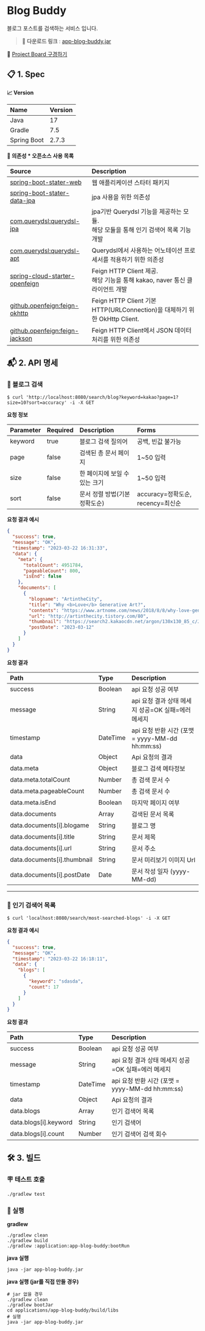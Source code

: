 # Blog Buddy

블로그 포스트를 검색하는 서비스 입니다.

> **📩 다운로드 링크** : [app-blog-buddy.jar](https://github.com/DevGraft/blog-buddy/releases/download/0.0.6/app-blog-buddy.jar)

👀 [Project Board 구경하기](https://github.com/users/DevGraft/projects/1/views/1)

## 📋 1. Spec

**📈 Version**

| Name | Version |
|:---|:---|
|Java | 17|
|Gradle | 7.5 |
|Spring Boot| 2.7.3|

**🌱 의존성 * 오픈소스 사용 목록**

| Source                                                                                                                        | Description                                                      |
|:------------------------------------------------------------------------------------------------------------------------------|:-----------------------------------------------------------------|
| [spring-boot-stater-web](https://mvnrepository.com/artifact/org.springframework.boot/spring-boot-starter-web)                 | 웹 애플리케이션 스타터 패키지                                                 |
| [spring-boot-stater-data-jpa](https://mvnrepository.com/artifact/org.springframework.boot/spring-boot-starter-data-jpa)       | jpa 사용을 위한 의존성                                                   |
| [com.querydsl:querydsl-jpa](https://mvnrepository.com/artifact/com.querydsl/querydsl-jpa)                                     | jpa기반 Querydsl 기능을 제공하는 모듈.<br>해당 모듈을 통해 인기 검색어 목록 기능 개발         |
| [com.querydsl:querydsl-apt](https://mvnrepository.com/artifact/com.querydsl/querydsl-apt)                                     | Querydsl에서 사용하는 어노테이션 프로세서를 적용하기 위한 의존성                          |
| [spring-cloud-starter-openfeign](https://mvnrepository.com/artifact/org.springframework.cloud/spring-cloud-starter-openfeign) | Feign HTTP Client 제공.<br>해당 기능을 통해 kakao, naver 통신 클라이언트 개발      |
| [github.openfeign:feign-okhttp](https://mvnrepository.com/artifact/io.github.openfeign/feign-okhttp)                          | Feign HTTP Client 기본 HTTP(URLConnection)을 대체하기 위한 OkHttp Client. |
| [github.openfeign:feign-jackson](https://mvnrepository.com/artifact/io.github.openfeign/feign-jackson)                        | Feign HTTP Client에서 JSON 데이터 처리를 위한 의존성                          |

## 📬 2. API 명세

### 🔎 블로그 검색

```
$ curl 'http://localhost:8080/search/blog?keyword=kakao?page=1?size=10?sort=accuracy' -i -X GET
```

**요청 정보**

| Parameter | Required | Description       | Forms                      |
|:----------|:---------|:------------------|:---------------------------
| keyword   | true     | 블로그 검색 질의어        | 공백, 빈값 불가능                 |
| page      | false    | 검색된 총 문서 페이지      | 1~50 입력                    |
| size      | false    | 한 페이지에 보일 수 있는 크기 | 1~50 입력                    |
| sort      | false    | 문서 정렬 방법(기본 정확도순) | accuracy=정확도순, recency=최신순 |

**요청 결과 예시**

````json
{
  "success": true,
  "message": "OK",
  "timestamp": "2023-03-22 16:31:33",
  "data": {
    "meta": {
      "totalCount": 4951784,
      "pageableCount": 800,
      "isEnd": false
    },
    "documents": [
      {
        "blogname": "ArtintheCity",
        "title": "Why <b>Love</b> Generative Art?",
        "contents": "https://www.artnome.com/news/2018/8/8/why-love-generative-art Why <b>Love</b> Generative Art? — Artnome Over the last 50 years, our world has turned digital at breakneck speed. No art form has captured this transitional time period - our time period - better than generative art. Generative art takes...",
        "url": "http://artinthecity.tistory.com/80",
        "thumbnail": "https://search2.kakaocdn.net/argon/130x130_85_c/JbBXo5vZRb9",
        "postDate": "2023-03-12"
      }
    ]
  }
}
````

**요청 결과**

| Path                        | Type     | Description                             |
|:----------------------------|:---------|:----------------------------------------|
| success                     | Boolean  | api 요청 성공 여부                            |
| message                     | String   | api 요청 결과 상태 메세지 성공=OK 실패=에러 메세지        |
| timestamp                   | DateTime | api 요청 반환 시간 (포맷 = yyyy-MM-dd hh:mm:ss) |
| data                        | Object   | Api 요청의 결과                              |
| data.meta                   | Object   | 블로그 검색 메타정보                             |
| data.meta.totalCount        | Number   | 총 검색 문서 수                               |
| data.meta.pageableCount     | Number   | 총 검색 문서 수                               |
| data.meta.isEnd             | Boolean  | 마지막 페이지 여부                              |
| data.documents              | Array    | 검색된 문서 목록                               |
| data.documents[i].blogame   | String   | 블로그 명                                   |
| data.documents[i].title     | String   | 문서 제목                                   |
| data.documents[i].url       | String   | 문서 주소                                   |
| data.documents[i].thumbnail | String   | 문서 미리보기 이미지 Url                         |
| data.documents[i].postDate  | Date     | 문서 작성 일자 (yyyy-MM-dd)                   |

---

### 🌟 인기 검색어 목록

```
$ curl 'localhost:8080/search/most-searched-blogs' -i -X GET
```

**요청 결과 예시**

```json
{
  "success": true,
  "message": "OK",
  "timestamp": "2023-03-22 16:18:11",
  "data": {
    "blogs": [
      {
        "keyword": "sdasda",
        "count": 17
      }
    ]
  }
}
```

**요청 결과**

| Path                   | Type     | Description                             |
|:-----------------------|:---------|:----------------------------------------|
| success                | Boolean  | api 요청 성공 여부                            |
| message                | String   | api 요청 결과 상태 메세지 성공=OK 실패=에러 메세지        |
| timestamp              | DateTime | api 요청 반환 시간 (포맷 = yyyy-MM-dd hh:mm:ss) |
| data                   | Object   | Api 요청의 결과                              |
| data.blogs             | Array    | 인기 검색어 목록                               |
| data.blogs[i].keyword  | String   | 인기 검색어                                  |
| data.blogs[i].count    | Number   | 인기 검색어 검색 회수                            |

## 🛠️ 3. 빌드

### 🪧 테스트 호출

```shell
./gradlew test
```

### 🏃 실행

**gradlew**
```shell
./gradlew clean
./gradlew build
./gradlew :application:app-blog-buddy:bootRun  
```

**java 실행**
```shell
java -jar app-blog-buddy.jar
```
**java 실행 (jar를 직접 만들 경우)**
```shell
# jar 없을 경우
./gradlew clean
./gradlew bootJar
cd applications/app-blog-buddy/build/libs
# 실행
java -jar app-blog-buddy.jar
```